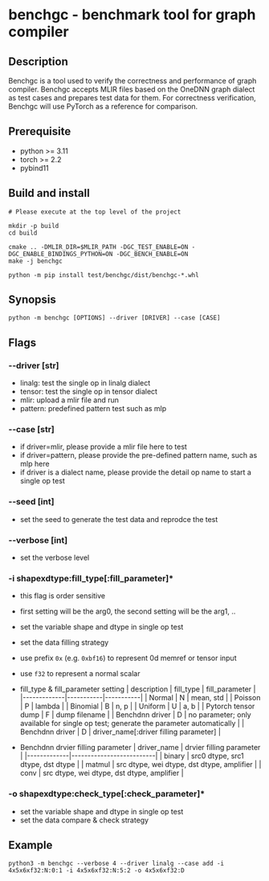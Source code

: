 # benchgc - benchmark tool for graph compiler

## Description

Benchgc is a tool used to verify the correctness and performance of graph compiler. Benchgc accepts MLIR files based on the OneDNN graph dialect as test cases and prepares test data for them. For correctness verification, Benchgc will use PyTorch as a reference for comparison.

## Prerequisite
* python >= 3.11
* torch >= 2.2
* pybind11

## Build and install
```
# Please execute at the top level of the project

mkdir -p build
cd build

cmake .. -DMLIR_DIR=$MLIR_PATH -DGC_TEST_ENABLE=ON -DGC_ENABLE_BINDINGS_PYTHON=ON -DGC_BENCH_ENABLE=ON
make -j benchgc

python -m pip install test/benchgc/dist/benchgc-*.whl

```

## Synopsis
```
python -m benchgc [OPTIONS] --driver [DRIVER] --case [CASE]
```
## Flags
###  --driver [str]
* linalg: test the single op in linalg dialect
* tensor: test the single op in tensor dialect
* mlir: upload a mlir file and run
* pattern: predefined pattern test such as mlp

### --case [str]
* if driver=mlir, please provide a mlir file here to test
* if driver=pattern, please provide the pre-defined pattern name, such as mlp here
* if driver is a dialect name, please provide the detail op name to start a single op test

### --seed [int]
* set the seed to generate the test data and reprodce the test

### --verbose [int]
* set the verbose level

### -i shapexdtype:fill_type[:fill_parameter]*
* this flag is order sensitive
* first setting will be the arg0, the second setting will be the arg1, ..
* set the variable shape and dtype in single op test
* set the data filling strategy
* use prefix `0x` (e.g. `0xbf16`) to represent 0d memref or tensor input
* use `f32` to represent a normal scalar



* fill_type & fill_parameter setting
    | description | fill_type | fill_parameter |
    |-------------|-----------|-----------|
    | Normal | N | mean, std |
    | Poisson | P | lambda |
    | Binomial | B | n, p |
    | Uniform | U | a, b |
    | Pytorch tensor dump | F | dump filename |
    | Benchdnn driver | D | no parameter; only available for single op test; generate the parameter automatically |
    | Benchdnn driver | D | driver_name[:driver filling parameter] |

* Benchdnn drvier filling parameter
    | driver_name | drvier filling parameter |
    |-------------|--------------------------|
    | binary | src0 dtype, src1 dtype, dst dtype |
    | matmul | src dtype, wei dtype, dst dtype, amplifier |
    | conv | src dtype, wei dtype, dst dtype, amplifier |

### -o shapexdtype:check_type[:check_parameter]*
* set the variable shape and dtype in single op test
* set the data compare & check strategy

## Example
```
python3 -m benchgc --verbose 4 --driver linalg --case add -i 4x5x6xf32:N:0:1 -i 4x5x6xf32:N:5:2 -o 4x5x6xf32:D
```